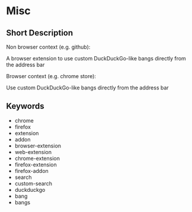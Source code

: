 # Misc

## Short Description

Non browser context (e.g. github):

A browser extension to use custom DuckDuckGo-like bangs directly from the address bar

Browser context (e.g. chrome store):

Use custom DuckDuckGo-like bangs directly from the address bar

## Keywords

- chrome
- firefox
- extension
- addon
- browser-extension
- web-extension
- chrome-extension
- firefox-extension
- firefox-addon
- search
- custom-search
- duckduckgo
- bang
- bangs
